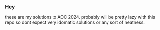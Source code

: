 ### Hey
these are my solutions to AOC 2024. probably will be pretty lazy with this repo so dont expect
very idomatic solutions or any sort of neatness.

